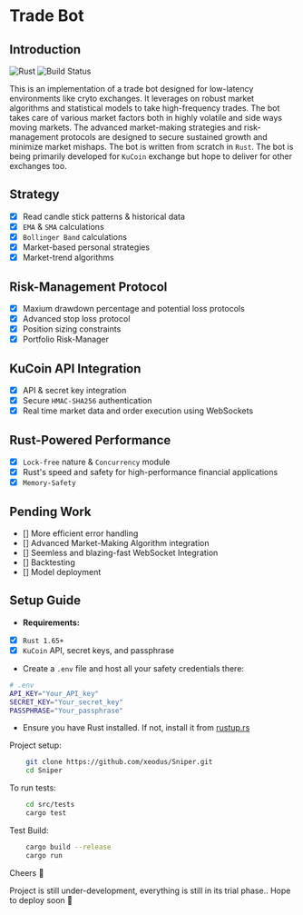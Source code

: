 # Trade Bot 

## Introduction

![Rust](https://img.shields.io/badge/Rust-006845?style=flat&logo=rust&logoColor=white&labelColor=333333)
![Build Status](https://github.com/xeodus/Sniper/actions/workflows/Tests.yml/badge.svg)

This is an implementation of a trade bot designed for low-latency environments like cryto exchanges. It leverages on robust market algorithms and statistical models to take high-frequency trades. The bot takes care of various market factors both in highly volatile and side ways moving markets. The advanced market-making strategies and risk-management protocols are designed to secure sustained growth and minimize market mishaps. The bot is written from scratch in ```Rust```. The bot is being primarily developed for ```KuCoin``` exchange but hope to deliver for other exchanges too.

## Strategy

- [x] Read candle stick patterns & historical data
- [x] ```EMA``` & ```SMA``` calculations
- [x] ```Bollinger Band``` calculations
- [x] Market-based personal strategies
- [x] Market-trend algorithms

## Risk-Management Protocol

- [x] Maxium drawdown percentage and potential loss protocols
- [x] Advanced stop loss protocol
- [x] Position sizing constraints
- [x] Portfolio Risk-Manager

## KuCoin API Integration

- [x] API & secret key integration
- [x] Secure ```HMAC-SHA256``` authentication
- [x] Real time market data and order execution using WebSockets

## Rust-Powered Performance

- [x] ```Lock-free``` nature & ```Concurrency``` module
- [x] Rust's speed and safety for high-performance financial applications
- [x] ```Memory-Safety```

## Pending Work

- [] More efficient error handling
- [] Advanced Market-Making Algorithm integration
- [] Seemless and blazing-fast WebSocket Integration
- [] Backtesting
- [] Model deployment

## Setup Guide

- **Requirements:** 
- [x] ```Rust 1.65+```
- [x] ```KuCoin``` API, secret keys, and passphrase

- Create a ```.env``` file and host all your safety credentials there:

```bash
# .env
API_KEY="Your_API_key"
SECRET_KEY="Your_secret_key"
PASSPHRASE="Your_passphrase"
```

- Ensure you have Rust installed. If not, install it from [rustup.rs](https://rustup.rs)

Project setup:

```bash
    git clone https://github.com/xeodus/Sniper.git
    cd Sniper
```
To run tests:

```bash
    cd src/tests
    cargo test
```

Test Build:

```bash
    cargo build --release
    cargo run
```

Cheers 🍻

Project is still under-development, everything is still in its trial phase..
Hope to deploy soon 🤞
